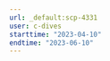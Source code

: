 ```yaml
---
url: _default:scp-4331
user: c-dives
starttime: "2023-04-10"
endtime: "2023-06-10"
---
```

<reserve />